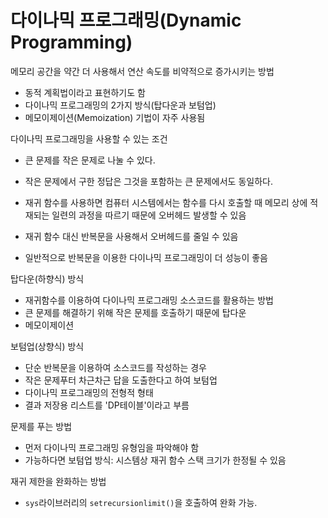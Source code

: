 # 다이나믹 프로그래밍(Dynamic Programming)

메모리 공간을 약간 더 사용해서 연산 속도를 비약적으로 증가시키는 방법

- 동적 계획법이라고 표현하기도 함
- 다이나믹 프로그래밍의 2가지 방식(탑다운과 보텀업)
- 메모이제이션(Memoization) 기법이 자주 사용됨

다이나믹 프로그래밍을 사용할 수 있는 조건

- 큰 문제를 작은 문제로 나눌 수 있다.
- 작은 문제에서 구한 정답은 그것을 포함하는 큰 문제에서도 동일하다.

- 재귀 함수를 사용하면 컴퓨터 시스템에서는 함수를 다시 호출할 때 메모리 상에 적재되는 일련의 과정을 따르기 때문에 오버헤드 발생할 수 있음
- 재귀 함수 대신 반복문을 사용해서 오버헤드를 줄일 수 있음
- 일반적으로 반복문을 이용한 다이나믹 프로그래밍이 더 성능이 좋음

탑다운(하향식) 방식

- 재귀함수를 이용하여 다이나믹 프로그래밍 소스코드를 활용하는 방법
- 큰 문제를 해결하기 위해 작은 문제를 호출하기 때문에 탑다운
- 메모이제이션

보텀업(상향식) 방식

- 단순 반복문을 이용하여 소스코드를 작성하는 경우
- 작은 문제푸터 차근차근 답을 도출한다고 하여 보텀업
- 다이나믹 프로그래밍의 전형적 형태
- 결과 저장용 리스트를 'DP테이블'이라고 부름

문제를 푸는 방법

- 먼저 다이나믹 프로그래밍 유형임을 파악해야 함
- 가능하다면 보텀업 방식: 시스템상 재귀 함수 스택 크기가 한정될 수 있음

재귀 제한을 완화하는 방법

- `sys`라이브러리의 `setrecursionlimit()`을 호출하여 완화 가능.
